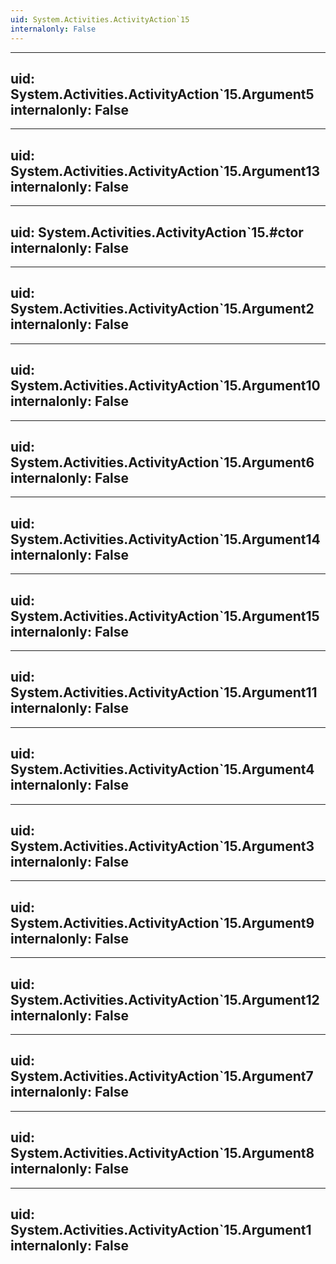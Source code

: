 ```yaml
---
uid: System.Activities.ActivityAction`15
internalonly: False
---
```


---
uid: System.Activities.ActivityAction`15.Argument5
internalonly: False
---

---
uid: System.Activities.ActivityAction`15.Argument13
internalonly: False
---

---
uid: System.Activities.ActivityAction`15.#ctor
internalonly: False
---

---
uid: System.Activities.ActivityAction`15.Argument2
internalonly: False
---

---
uid: System.Activities.ActivityAction`15.Argument10
internalonly: False
---

---
uid: System.Activities.ActivityAction`15.Argument6
internalonly: False
---

---
uid: System.Activities.ActivityAction`15.Argument14
internalonly: False
---

---
uid: System.Activities.ActivityAction`15.Argument15
internalonly: False
---

---
uid: System.Activities.ActivityAction`15.Argument11
internalonly: False
---

---
uid: System.Activities.ActivityAction`15.Argument4
internalonly: False
---

---
uid: System.Activities.ActivityAction`15.Argument3
internalonly: False
---

---
uid: System.Activities.ActivityAction`15.Argument9
internalonly: False
---

---
uid: System.Activities.ActivityAction`15.Argument12
internalonly: False
---

---
uid: System.Activities.ActivityAction`15.Argument7
internalonly: False
---

---
uid: System.Activities.ActivityAction`15.Argument8
internalonly: False
---

---
uid: System.Activities.ActivityAction`15.Argument1
internalonly: False
---
